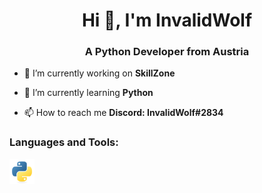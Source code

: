 <h1 align="center">Hi 👋, I'm InvalidWolf</h1>
<h3 align="center">A Python Developer from Austria</h3>

- 🔭 I’m currently working on **SkillZone**

- 🌱 I’m currently learning **Python**

- 📫 How to reach me **Discord: InvalidWolf#2834**


<h3 align="left">Languages and Tools:</h3>
<p align="left"> <a href="https://www.python.org" target="_blank"> <img src="https://raw.githubusercontent.com/devicons/devicon/master/icons/python/python-original.svg" alt="python" width="40" height="40"/> </a> </p>
